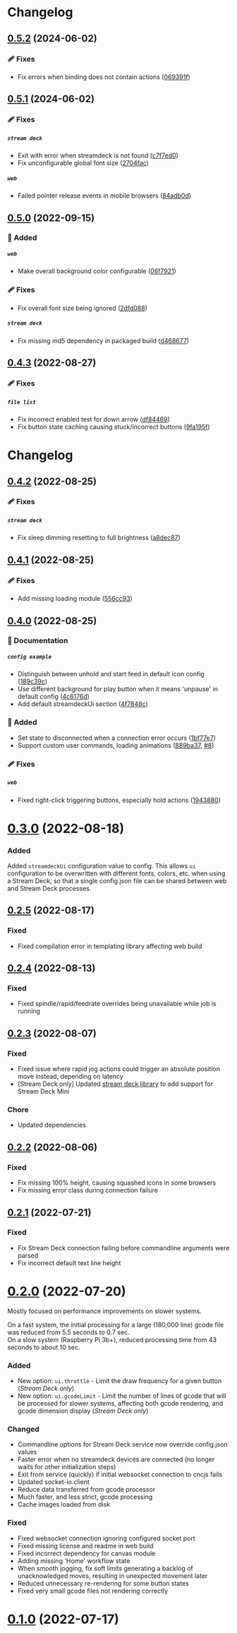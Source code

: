 # Changelog

## [0.5.2](https://github.com/billiam/cncjs-pendant-streamdeck/compare/0.5.1...0.5.2?diff=split) (2024-06-02)

### 🩹 Fixes

*  Fix errors when binding does not contain actions ([069391f](https://github.com/billiam/cncjs-pendant-streamdeck/commit/069391f))

## [0.5.1](https://github.com/billiam/cncjs-pendant-streamdeck/compare/0.5.0...0.5.1?diff=split) (2024-06-02)

### 🩹 Fixes

##### `stream deck`

*  Exit with error when streamdeck is not found ([c7f7ed0](https://github.com/billiam/cncjs-pendant-streamdeck/commit/c7f7ed0))
*  Fix unconfigurable global font size ([2704fac](https://github.com/billiam/cncjs-pendant-streamdeck/commit/2704fac))

##### `web`

*  Failed pointer release events in mobile browsers ([84adb0d](https://github.com/billiam/cncjs-pendant-streamdeck/commit/84adb0d))

## [0.5.0](https://github.com/billiam/cncjs-pendant-streamdeck/compare/0.4.3...0.5.0?diff=split) (2022-09-15)

### 🚀 Added

##### `web`

*  Make overall background color configurable ([06f7921](https://github.com/billiam/cncjs-pendant-streamdeck/commit/06f7921))

### 🩹 Fixes

*  Fix overall font size being ignored ([2dfd088](https://github.com/billiam/cncjs-pendant-streamdeck/commit/2dfd088))

##### `stream deck`

* Fix missing md5 dependency in packaged build ([d468677](https://github.com/billiam/cncjs-pendant-streamdeck/commit/d468677))

## [0.4.3](https://github.com/billiam/cncjs-pendant-streamdeck/compare/0.4.2...0.4.3?diff=split) (2022-08-27)

### 🩹 Fixes

##### `file list`

*  Fix incorrect enabled test for down arrow ([df84469](https://github.com/billiam/cncjs-pendant-streamdeck/commit/df84469))
*  Fix button state caching causing stuck/incorrect buttons ([9fa195f](https://github.com/billiam/cncjs-pendant-streamdeck/commit/9fa195f))

# Changelog

## [0.4.2](https://github.com/billiam/cncjs-pendant-streamdeck/compare/0.4.1...0.4.2?diff=split) (2022-08-25)

### 🩹 Fixes

##### `stream deck`

*  Fix sleep dimming resetting to full brightness ([a8dec87](https://github.com/billiam/cncjs-pendant-streamdeck/commit/a8dec87))

## [0.4.1](https://github.com/billiam/cncjs-pendant-streamdeck/compare/0.4.0...0.4.1?diff=split) (2022-08-25)

### 🩹 Fixes

*  Add missing loading module ([556cc93](https://github.com/billiam/cncjs-pendant-streamdeck/commit/556cc93))

## [0.4.0](https://github.com/billiam/cncjs-pendant-streamdeck/compare/0.3.0...0.4.0?diff=split) (2022-08-25)

### 📖 Documentation

##### `config example`

*  Distinguish between unhold and start feed in default icon config ([189c39c](https://github.com/billiam/cncjs-pendant-streamdeck/commit/189c39c))
*  Use different background for play button when it means 'unpause' in default config ([4c6176d](https://github.com/billiam/cncjs-pendant-streamdeck/commit/4c6176d))
*  Add default streamdeckUi section ([4f7848c](https://github.com/billiam/cncjs-pendant-streamdeck/commit/4f7848c))

### 🚀 Added

*  Set state to disconnected when a connection error occurs ([1bf77e7](https://github.com/billiam/cncjs-pendant-streamdeck/commit/1bf77e7))
*  Support custom user commands, loading animations ([889ba37](https://github.com/billiam/cncjs-pendant-streamdeck/commit/889ba37), [#8](https://github.com/billiam/cncjs-pendant-streamdeck/issues/8))

### 🩹 Fixes

##### `web`

*  Fixed right-click triggering buttons, especially hold actions ([1943880](https://github.com/billiam/cncjs-pendant-streamdeck/commit/1943880))

# [0.3.0](https://github.com/billiam/cncjs-pendant-streamdeck/compare/0.2.5...0.3.0) (2022-08-18)

### Added

Added `streamdeckUi` configuration value to config. This allows `ui` configuration to be overwritten with different
fonts, colors, etc. when using a Stream Deck, so that a single config.json file can be shared between web and Stream
Deck processes.

## [0.2.5](https://github.com/billiam/cncjs-pendant-streamdeck/compare/0.2.4...0.2.5) (2022-08-17)

### Fixed

* Fixed compilation error in templating library affecting web build

## [0.2.4](https://github.com/billiam/cncjs-pendant-streamdeck/compare/0.2.3...0.2.4) (2022-08-13)

### Fixed

* Fixed spindle/rapid/feedrate overrides being unavailable while job is running

## [0.2.3](https://github.com/billiam/cncjs-pendant-streamdeck/compare/0.2.2...0.2.3) (2022-08-07)

### Fixed

* Fixed issue where rapid jog actions could trigger an absolute position move instead, depending on latency
* [Stream Deck only] Updated [stream deck library](https://github.com/julusian/node-elgato-stream-deck) to add support
for Stream Deck Mini

### Chore

* Updated dependencies

## [0.2.2](https://github.com/billiam/cncjs-pendant-streamdeck/compare/0.2.1...0.2.2) (2022-08-06)

### Fixed

* Fix missing 100% height, causing squashed icons in some browsers
* Fix missing error class during connection failure

## [0.2.1](https://github.com/billiam/cncjs-pendant-streamdeck/compare/0.2.0...0.2.1) (2022-07-21)

### Fixed

* Fix Stream Deck connection failing before commandline arguments were parsed
* Fix incorrect default text line height

# [0.2.0](https://github.com/billiam/cncjs-pendant-streamdeck/compare/0.1.0...0.2.0) (2022-07-20)

Mostly focused on performance improvements on slower systems.

On a fast system, the initial processing for a large (180,000 line) gcode file was reduced from 5.5 seconds to 0.7 sec.  
On a slow system (Raspberry Pi 3b+), reduced processing time from 43 seconds to about 10 sec.

### Added

* New option: `ui.throttle` - Limit the draw frequency for a given button (_Stream Deck only_)
* New option: `ui.gcodeLimit` - Limit the number of lines of gcode that will be processed for slower systems,
affecting both gcode rendering, and gcode dimension display (_Stream Deck only_)

### Changed

* Commandline options for Stream Deck service now override config.json values
* Faster error when no streamdeck devices are connected (no longer waits for other initialization steps)
* Exit from service (quickly) if initial websocket connection to cncjs fails
* Updated socket-io.client
* Reduce data transferred from gcode processor
* Much faster, and less strict, gcode processing
* Cache images loaded from disk

### Fixed

* Fixed websocket connection ignoring configured socket port
* Fixed missing license and readme in web build
* Fixed incorrect dependency for canvas module
* Adding missing 'Home' workflow state
* When smooth jogging, fix soft limits generating a backlog of unacknowledged moves, resulting in unexpected movement later
* Reduced unnecessary re-rendering for some button states
* Fixed very small gcode files not rendering correctly

# [0.1.0](https://github.com/billiam/cncjs-pendant-streamdeck/compare/7874c7dd1bacaccfb1fcd04e93f9926dcf712344...0.1.0) (2022-07-17)
